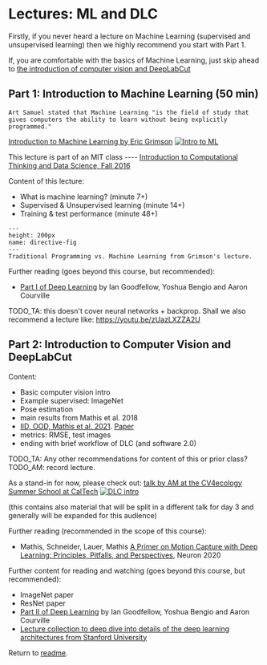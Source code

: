 # Lectures: ML and DLC

Firstly, if you never heard a lecture on Machine Learning (supervised and unsupervised learning) then we highly recommend you start with Part 1.

If, you are comfortable with the basics of Machine Learning, just skip ahead to [the introduction of computer vision and DeepLabCut](#part-2:-Introduction-to-Computer-Vision-and-DeepLabCut)

## Part 1: Introduction to Machine Learning (50 min)

```{note}
Art Samuel stated that Machine Learning "is the field of study that gives computers the ability to learn without being explicitly programmed."
```

[Introduction to Machine Learning by Eric Grimson](https://www.youtube.com/watch?v=h0e2HAPTGF4)
[![Intro to ML](http://img.youtube.com/vi/h0e2HAPTGF4/0.jpg)](https://www.youtube.com/watch?v=h0e2HAPTGF4 "Introduction to Machine Learning by Eric Grimson")

This lecture is part of an MIT class ---- [Introduction to Computational Thinking and Data Science, Fall 2016](http://ocw.mit.edu/6-0002F16)

Content of this lecture:
- What is machine learning? (minute 7+)
- Supervised & Unsupervised learning (minute 14+)
- Training & test performance (minute 48+)

```{figure} images/TraditionalProgrammingVSML_MIT.png
---
height: 200px
name: directive-fig
---
Traditional Programming vs. Machine Learning from Grimson's lecture.
```

Further reading (goes beyond this course, but recommended):
- [Part I of Deep Learning](https://www.deeplearningbook.org/) by Ian Goodfellow, Yoshua Bengio and Aaron Courville


TODO_TA: this doesn't cover neural networks + backprop. Shall we also recommend a lecture like: https://youtu.be/zUazLXZZA2U

## Part 2: Introduction to Computer Vision and DeepLabCut

Content:
- Basic computer vision intro
- Example supervised: ImageNet
- Pose estimation
- main results from Mathis et al. 2018
- [IID, OOD, Mathis et al. 2021](https://www.youtube.com/watch?v=pM6Z-ASiI2Y&t=104s). [Paper](https://openaccess.thecvf.com/content/WACV2021/html/Mathis_Pretraining_Boosts_Out-of-Domain_Robustness_for_Pose_Estimation_WACV_2021_paper.html)
- metrics: RMSE, test images
- ending with brief workflow of DLC (and software 2.0)

TODO_TA: Any other recommendations for content of this or prior class?
TODO_AM: record lecture.

As a stand-in for now, please check out:
[talk by AM at the CV4ecology Summer School at CalTech](https://www.youtube.com/watch?v=jfIb2qfAkQU)
[![DLC intro](http://img.youtube.com/vi/jfIb2qfAkQU/0.jpg)](https://www.youtube.com/watch?v=jfIb2qfAkQU "Introduction to DeepLabCut by Alexander Mathis")

(this contains also material that will be split in a different talk for day 3 and generally will be expanded for this audience)

Further reading (recommended in the scope of this course):
- Mathis, Schneider, Lauer, Mathis [A Primer on Motion Capture with Deep Learning: Principles, Pitfalls, and Perspectives](https://www.sciencedirect.com/science/article/pii/S0896627320307170), Neuron 2020

Further content for reading and watching (goes beyond this course, but recommended):
- ImageNet paper
- ResNet paper
- [Part II of Deep Learning](https://www.deeplearningbook.org/) by Ian Goodfellow, Yoshua Bengio and Aaron Courville
- [Lecture collection to deep dive into details of the deep learning architectures from Stanford University](https://www.youtube.com/playlist?list=PL3FW7Lu3i5JvHM8ljYj-zLfQRF3EO8sYv)

Return to [readme](../README.md).
